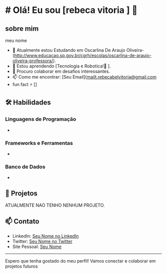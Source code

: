 # # Olá! Eu sou [rebeca vitoria ] 👋


## sobre mim  
meu nome 
- 🔭 Atualmente estou Estudando em Oscarlina De Araujo Oliveira- (http://www.educacao.sp.gov.br/cgrh/escolas/oscarlina-de-araujo-oliveira-professora/).
- 🌱 Estou aprendendo [Tecnologia e Robotica!🤖 ].
- 👯 Procuro colaborar em desafios interessantes.
- 📫 Como me encontrar: [Seu Email](mailt.rebecabelvitoria@gmail.com
- fun fact ⚡ []
## 🛠️ Habilidades

### Linguagens de Programação
-
      
### Frameworks e Ferramentas
-

### Banco de Dados
-

## 🚀 Projetos
ATUALMENTE NAO TENHO NENHUM PROJETO.

## 📫 Contato

- LinkedIn: [Seu Nome no LinkedIn](https://www.linkedin.com/in/seunome)
- Twitter: [Seu Nome no Twitter](https://twitter.com/seunome)
- Site Pessoal: [Seu Nome](https://www.seunome.com)

---

Espero que tenha gostado do meu perfil! Vamos conectar e colaborar em projetos futuros
